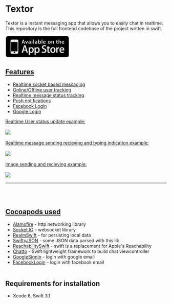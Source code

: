 # Textor

Textor is a instant messaging app that allows you to easily chat in realtime. 
This repository is the full frontend codebase of the project written in swift.

<a href="https://itunes.apple.com/ca/app/textor/id1080900635?mt=8">
<img border="0" src="gifs/appstore.png" width="200">

## **Features**

- Realtime socket based messaging
- Online/Offline user tracking
- Realtime message status tracking
- Push notifications
- Facebook Login
- Google Login

Realtime User status update example:
<br><br>
<img src="gifs/login.gif" width="400">

Realtime message sending recieving and typing indication example:
<br><br>
<img src="gifs/message.gif" width="400">

Image sending and recieving example:
<br><br>
<img src="gifs/image.gif" width="400">

-------

<br><br>

## **Cocoapods used**
- [Alamofire](https://github.com/Alamofire/Alamofire) - http networking library
- [Socket IO](https://github.com/socketio/socket.io-client-swift) - websocket library
- [RealmSwift](https://github.com/realm/realm-cocoa) - for persisting local data
- [SwiftyJSON](https://github.com/SwiftyJSON/SwiftyJSON) - some JSON data parsed with this lib 
- [ReachabilitySwift](https://github.com/ashleymills/Reachability.swift) - swift is a replacement for Apple's Reachability
- [Chatto](https://github.com/badoo/Chatto) - Swift lightweight framework to build chat viewcontroller
- [GoogleSignIn](https://cocoapods.org/pods/GoogleSignIn) - login with google email
- [FacebookLogin](https://cocoapods.org/pods/FacebookLogin) - login with facebook email
<br><br>


## **Requirements for installation**
- Xcode 8, Swift 3.1
<br><br>
